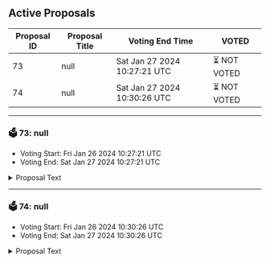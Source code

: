 ## Active Proposals

| Proposal ID | Proposal Title | Voting End Time | VOTED |
|-------------|----------------|-----------------|-------|
| 73 | null | Sat Jan 27 2024 10:27:21 UTC | ⏳ NOT VOTED |
| 74 | null | Sat Jan 27 2024 10:30:26 UTC | ⏳ NOT VOTED |

---

### 🗳 73: null
- Voting Start: Fri Jan 26 2024 10:27:21 UTC
- Voting End: Sat Jan 27 2024 10:27:21 UTC

<details>
<summary>Proposal Text</summary>
 
null
</details>

---

### 🗳 74: null
- Voting Start: Fri Jan 26 2024 10:30:26 UTC
- Voting End: Sat Jan 27 2024 10:30:26 UTC

<details>
<summary>Proposal Text</summary>
 
null
</details>
